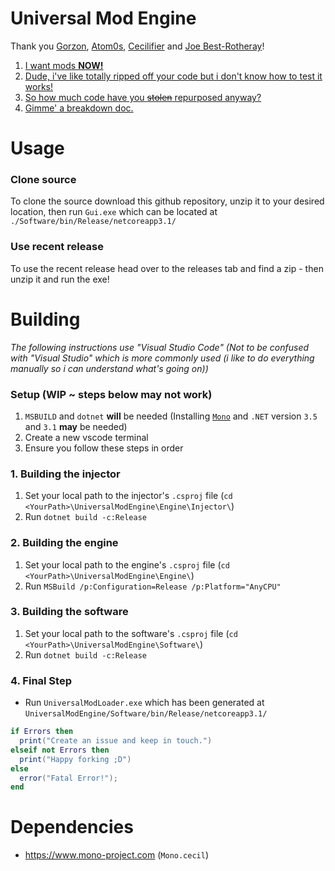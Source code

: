 
# Universal Mod Engine
Thank you [Gorzon](https://github.com/Gorzon38), [Atom0s](https://forum.exetools.com/showthread.php?t=16470), [Cecilifier](https://cecilifier.me/) and [Joe Best-Rotheray](https://www.codersblock.org/blog//2014/06/integrating-monocecil-with-unity.html)!

1. [I want mods **NOW!**](#usage)
2. [Dude, i've like totally ripped off your code but i don't know how to test it works!](#building)
3. [So how much code have you ~~stolen~~ repurposed anyway?](#dependencies)
4. [Gimme' a breakdown doc.](#disclaimer)

# Usage
### Clone source
To clone the source download this github repository, unzip it to your desired location, then run `Gui.exe` which can be located at `./Software/bin/Release/netcoreapp3.1/`
### Use recent release
To use the recent release head over to the releases tab and find a zip - then unzip it and run the exe!

# Building
_The following instructions use "Visual Studio Code" (Not to be confused with "Visual Studio" which is more commonly used (i like to do everything manually so i can understand what's going on))_

### Setup (WIP ~ steps below may not work)
1. `MSBUILD` and `dotnet` **will** be needed (Installing [`Mono`](#dependencies) and `.NET` version `3.5` and `3.1` **may** be needed)
2. Create a new vscode terminal
3. Ensure you follow these steps in order

### 1. Building the injector
1. Set your local path to the injector's `.csproj` file (`cd <YourPath>\UniversalModEngine\Engine\Injector\`)
2. Run `dotnet build -c:Release`

### 2. Building the engine
1. Set your local path to the engine's `.csproj` file (`cd <YourPath>\UniversalModEngine\Engine\`)
2. Run `MSBuild /p:Configuration=Release /p:Platform="AnyCPU"`

### 3. Building the software
1. Set your local path to the software's `.csproj` file (`cd <YourPath>\UniversalModEngine\Software\`)
2. Run `dotnet build -c:Release`

### 4. Final Step
- Run `UniversalModLoader.exe` which has been generated at `UniversalModEngine/Software/bin/Release/netcoreapp3.1/`

```lua
if Errors then
  print("Create an issue and keep in touch.")
elseif not Errors then
  print("Happy forking ;D")
else
  error("Fatal Error!");
end
```

# Dependencies
- https://www.mono-project.com (`Mono.cecil`)
